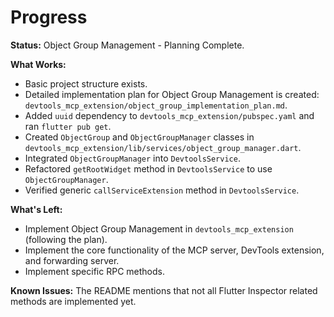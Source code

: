 # Progress

**Status:** Object Group Management - Planning Complete.

**What Works:**

- Basic project structure exists.
- Detailed implementation plan for Object Group Management is created: `devtools_mcp_extension/object_group_implementation_plan.md`.
- Added `uuid` dependency to `devtools_mcp_extension/pubspec.yaml` and ran `flutter pub get`.
- Created `ObjectGroup` and `ObjectGroupManager` classes in `devtools_mcp_extension/lib/services/object_group_manager.dart`.
- Integrated `ObjectGroupManager` into `DevtoolsService`.
- Refactored `getRootWidget` method in `DevtoolsService` to use `ObjectGroupManager`.
- Verified generic `callServiceExtension` method in `DevtoolsService`.

**What's Left:**

- Implement Object Group Management in `devtools_mcp_extension` (following the plan).
- Implement the core functionality of the MCP server, DevTools extension, and forwarding server.
- Implement specific RPC methods.

**Known Issues:** The README mentions that not all Flutter Inspector related methods are implemented yet.
